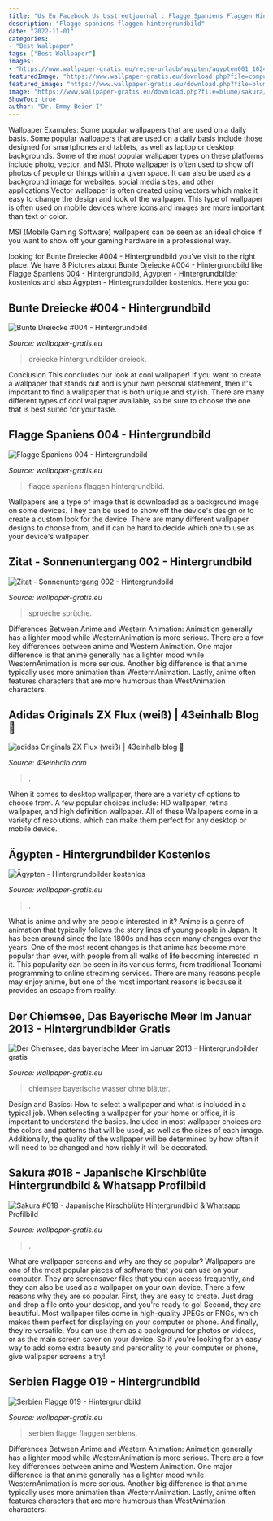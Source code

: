 ```yaml
---
title: "Us Eu Facebook Us Usstreetjournal : Flagge Spaniens Flaggen Hintergrundbild"
description: "Flagge spaniens flaggen hintergrundbild"
date: "2022-11-01"
categories:
- "Best Wallpaper"
tags: ["Best Wallpaper"]
images:
- "https://www.wallpaper-gratis.eu/reise-urlaub/agypten/agypten001_1024x768.jpg"
featuredImage: "https://www.wallpaper-gratis.eu/download.php?file=computer-art/dreieck/bunte-dreiecke004_1920x1080.jpg"
featured_image: "https://www.wallpaper-gratis.eu/download.php?file=blume/sakura/sakura018_1366x768.jpg"
image: "https://www.wallpaper-gratis.eu/download.php?file=blume/sakura/sakura018_1366x768.jpg"
ShowToc: true
author: "Dr. Emmy Beier I"
---
```



Wallpaper Examples: Some popular wallpapers that are used on a daily basis.
Some popular wallpapers that are used on a daily basis include those designed for smartphones and tablets, as well as laptop or desktop backgrounds. Some of the most popular wallpaper types on these platforms include photo, vector, and MSI. 
Photo wallpaper is often used to show off photos of people or things within a given space. It can also be used as a background image for websites, social media sites, and other applications.Vector wallpaper is often created using vectors which make it easy to change the design and look of the wallpaper. This type of wallpaper is often used on mobile devices where icons and images are more important than text or color. 

MSI (Mobile Gaming Software) wallpapers can be seen as an ideal choice if you want to show off your gaming hardware in a professional way.

	

		
looking for Bunte Dreiecke #004 - Hintergrundbild you've visit to the right place. We have 8 Pictures about Bunte Dreiecke #004 - Hintergrundbild like Flagge Spaniens 004 - Hintergrundbild, Ägypten - Hintergrundbilder kostenlos and also Ägypten - Hintergrundbilder kostenlos. Here you go:
		
    
## Bunte Dreiecke #004 - Hintergrundbild

<img loading=lazy src="https://www.wallpaper-gratis.eu/download.php?file=computer-art/dreieck/bunte-dreiecke004_1920x1080.jpg" onerror="this.onerror=null;this.src='https://tse3.mm.bing.net/th?id=OIP.A89kSdouVYd7IIxGaWV4GwFNC7&amp;pid=15.1';" alt="Bunte Dreiecke #004 - Hintergrundbild">

_Source: wallpaper-gratis.eu_

>dreiecke hintergrundbilder dreieck. 

	

Conclusion
This concludes our look at cool wallpaper! If you want to create a wallpaper that stands out and is your own personal statement, then it's important to find a wallpaper that is both unique and stylish. There are many different types of cool wallpaper available, so be sure to choose the one that is best suited for your taste.

    
## Flagge Spaniens 004 - Hintergrundbild

<img loading=lazy src="http://www.wallpaper-gratis.eu/download.php?file=flaggen/spanien/flagge-spanien004_1024x768.jpg" onerror="this.onerror=null;this.src='https://tse1.mm.bing.net/th?id=OIP._9iyGOLk_kpVEK3Wfn324wHaFj&amp;pid=15.1';" alt="Flagge Spaniens 004 - Hintergrundbild">

_Source: wallpaper-gratis.eu_

>flagge spaniens flaggen hintergrundbild. 

	

Wallpapers are a type of image that is downloaded as a background image on some devices. They can be used to show off the device's design or to create a custom look for the device. There are many different wallpaper designs to choose from, and it can be hard to decide which one to use as your device's wallpaper.

    
## Zitat - Sonnenuntergang 002 - Hintergrundbild

<img loading=lazy src="http://wallpaper-gratis.eu/download.php?file=zitate-sprueche/sonnenuntergang/zitat-sonnenuntergang002_2400x1600.jpg" onerror="this.onerror=null;this.src='https://tse3.mm.bing.net/th?id=OIP.nVqp9o6jeCSpR-7Qs8W6EgHaE8&amp;pid=15.1';" alt="Zitat - Sonnenuntergang 002 - Hintergrundbild">

_Source: wallpaper-gratis.eu_

>sprueche sprüche. 

	

Differences Between Anime and Western Animation: Animation generally has a lighter mood while WesternAnimation is more serious.
There are a few key differences between anime and Western Animation. One major difference is that anime generally has a lighter mood while WesternAnimation is more serious. Another big difference is that anime typically uses more animation than WesternAnimation. Lastly, anime often features characters that are more humorous than WestAnimation characters.

    
## Adidas Originals ZX Flux (weiß) | 43einhalb Blog 👟

<img loading=lazy src="https://www.43einhalb.com/blog/wp-content/uploads/2015/01/adidas-zx-flux-all-white-5.jpg" onerror="this.onerror=null;this.src='https://tse3.mm.bing.net/th?id=OIP.fMB0ldj5RavAT5lHjwtS9wHaDt&amp;pid=15.1';" alt="adidas Originals ZX Flux (weiß) | 43einhalb blog 👟">

_Source: 43einhalb.com_

>. 

	

When it comes to desktop wallpaper, there are a variety of options to choose from. A few popular choices include: HD wallpaper, retina wallpaper, and high definition wallpaper. All of these Wallpapers come in a variety of resolutions, which can make them perfect for any desktop or mobile device. 

    
## Ägypten - Hintergrundbilder Kostenlos

<img loading=lazy src="https://www.wallpaper-gratis.eu/reise-urlaub/agypten/agypten001_1024x768.jpg" onerror="this.onerror=null;this.src='https://tse2.mm.bing.net/th?id=OIP.DEvCmcPSx75LmDAYc6cpjAHaFj&amp;pid=15.1';" alt="Ägypten - Hintergrundbilder kostenlos">

_Source: wallpaper-gratis.eu_

>. 

	

What is anime and why are people interested in it?
Anime is a genre of animation that typically follows the story lines of young people in Japan. It has been around since the late 1800s and has seen many changes over the years. One of the most recent changes is that anime has become more popular than ever, with people from all walks of life becoming interested in it. This popularity can be seen in its various forms, from traditional Toonami programming to online streaming services. There are many reasons people may enjoy anime, but one of the most important reasons is because it provides an escape from reality.

    
## Der Chiemsee, Das Bayerische Meer Im Januar 2013 - Hintergrundbilder Gratis

<img loading=lazy src="https://www.wallpaper-gratis.eu/reise-urlaub/deutschland/chiemsee123_1024x768.jpg" onerror="this.onerror=null;this.src='https://tse4.mm.bing.net/th?id=OIP.nWBpKPxhKPiPwi14OTn-_QHaFj&amp;pid=15.1';" alt="Der Chiemsee, das bayerische Meer im Januar 2013 - Hintergrundbilder gratis">

_Source: wallpaper-gratis.eu_

>chiemsee bayerische wasser ohne blätter. 

	

Design and Basics: How to select a wallpaper and what is included in a typical job.
When selecting a wallpaper for your home or office, it is important to understand the basics. Included in most wallpaper choices are the colors and patterns that will be used, as well as the sizes of each image. Additionally, the quality of the wallpaper will be determined by how often it will need to be changed and how richly it will be decorated.

    
## Sakura #018 - Japanische Kirschblüte Hintergrundbild &amp; Whatsapp Profilbild

<img loading=lazy src="https://www.wallpaper-gratis.eu/download.php?file=blume/sakura/sakura018_1366x768.jpg" onerror="this.onerror=null;this.src='https://tse4.mm.bing.net/th?id=OIP.kE6x5d1xWzjJSa5jW2v7TQHaEK&amp;pid=15.1';" alt="Sakura #018 - Japanische Kirschblüte Hintergrundbild &amp; Whatsapp Profilbild">

_Source: wallpaper-gratis.eu_

>. 

	

What are wallpaper screens and why are they so popular?
Wallpapers are one of the most popular pieces of software that you can use on your computer. They are screensaver files that you can access frequently, and they can also be used as a wallpaper on your own device. There a few reasons why they are so popular. First, they are easy to create. Just drag and drop a file onto your desktop, and you're ready to go! Second, they are beautiful. Most wallpaper files come in high-quality JPEGs or PNGs, which makes them perfect for displaying on your computer or phone. And finally, they're versatile. You can use them as a background for photos or videos, or as the main screen saver on your device. So if you're looking for an easy way to add some extra beauty and personality to your computer or phone, give wallpaper screens a try!

    
## Serbien Flagge 019 - Hintergrundbild

<img loading=lazy src="https://www.wallpaper-gratis.eu/download.php?file=flaggen/serbien/flagge-serbien019_1920x1080.jpg" onerror="this.onerror=null;this.src='https://tse4.mm.bing.net/th?id=OIP.5kPsgzjrKPdqUv_02zM7rgHaEK&amp;pid=15.1';" alt="Serbien Flagge 019 - Hintergrundbild">

_Source: wallpaper-gratis.eu_

>serbien flagge flaggen serbiens. 

	

Differences Between Anime and Western Animation: Animation generally has a lighter mood while WesternAnimation is more serious.
There are a few key differences between anime and Western Animation. One major difference is that anime generally has a lighter mood while WesternAnimation is more serious. Another big difference is that anime typically uses more animation than WesternAnimation. Lastly, anime often features characters that are more humorous than WestAnimation characters.

